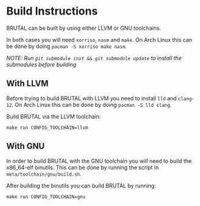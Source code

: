 # Build Instructions

BRUTAL can be built by using either LLVM or GNU toolchains.

In both cases you will need ``xorriso``, ``nasm`` and ``make``. On Arch Linux this can be done by doing ``pacman -S xorriso make nasm``.

_NOTE: Run ``git submodule init && git submodule update`` to install the submodules before building_

## With LLVM

Before trying to build BRUTAL with LLVM you need to install ``lld`` and ``clang-12``. On Arch Linux this can be done by doing ``pacman -S lld clang``.

Build BRUTAL via the LLVM toolchain:

``make run CONFIG_TOOLCHAIN=llvm``

## With GNU

In order to build BRUTAL with the GNU toolchain you will need to build the x86_64-elf binutils. This can be done by running the script in ``meta/toolchain/gnu/build.sh``.

After building the binutils you can build BRUTAL by running:

``make run CONFIG_TOOLCHAIN=gnu``
